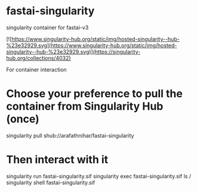 # fastai-singularity
singularity container for fastai-v3

[![https://www.singularity-hub.org/static/img/hosted-singularity--hub-%23e32929.svg](https://www.singularity-hub.org/static/img/hosted-singularity--hub-%23e32929.svg)](https://singularity-hub.org/collections/4032)

For container interaction

# Choose your preference to pull the container from Singularity Hub (once)
singularity pull shub://arafathnihar/fastai-singularity

# Then interact with it
singularity run fastai-singularity.sif
singularity exec fastai-singularity.sif ls /
singularity shell fastai-singularity.sif